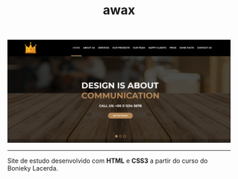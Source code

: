 <h1 align="center">awax</h1><br>

![Screenshot 2021-08-18 at 14-36-43 Awax](https://raw.githubusercontent.com/Gabrielcsg19/awax/master/assets/cover-img.png)

---
Site de estudo desenvolvido com __HTML__ e __CSS3__ a partir do curso do Bonieky Lacerda.
